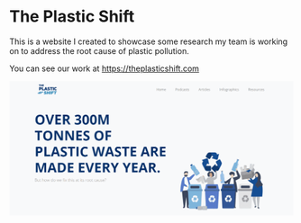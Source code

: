 # The Plastic Shift
This is a website I created to showcase some research my team is working on to address the root cause of plastic pollution. 

You can see our work at https://theplasticshift.com

![Our website screenshot](/Preview.png)
